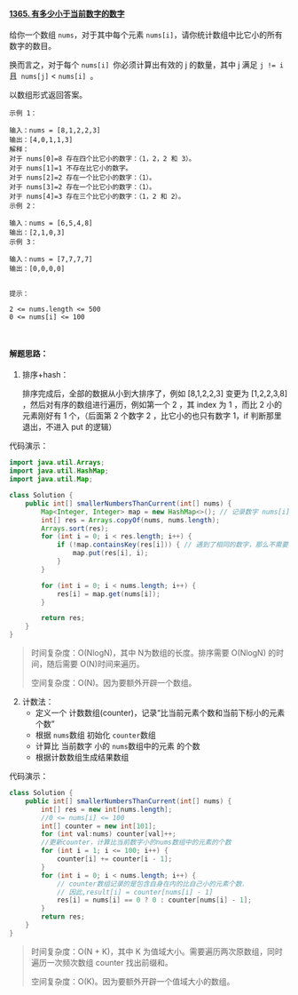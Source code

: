 #### [1365. 有多少小于当前数字的数字](https://leetcode-cn.com/problems/how-many-numbers-are-smaller-than-the-current-number/)

给你一个数组 `nums`，对于其中每个元素 `nums[i]`，请你统计数组中比它小的所有数字的数目。

换而言之，对于每个 `nums[i] `你必须计算出有效的 j 的数量，其中 j 满足 `j != i` 且` nums[j]` < `nums[i] `。

以数组形式返回答案。

```
示例 1：

输入：nums = [8,1,2,2,3]
输出：[4,0,1,1,3]
解释： 
对于 nums[0]=8 存在四个比它小的数字：（1，2，2 和 3）。 
对于 nums[1]=1 不存在比它小的数字。
对于 nums[2]=2 存在一个比它小的数字：（1）。 
对于 nums[3]=2 存在一个比它小的数字：（1）。 
对于 nums[4]=3 存在三个比它小的数字：（1，2 和 2）。
示例 2：

输入：nums = [6,5,4,8]
输出：[2,1,0,3]
示例 3：

输入：nums = [7,7,7,7]
输出：[0,0,0,0]


提示：

2 <= nums.length <= 500
0 <= nums[i] <= 100



```



#### 解题思路：

1. 排序+hash：

   排序完成后，全部的数据从小到大排序了，例如 [8,1,2,2,3] 变更为 [1,2,2,3,8] ，然后对有序的数组进行遍历，例如第一个 2 ，其 index 为 1 ，而比 2 小的元素刚好有 1 个，（后面第 2 个数字 2 ，比它小的也只有数字 1，if 判断那里退出，不进入 put 的逻辑）

代码演示：

```java
import java.util.Arrays;
import java.util.HashMap;
import java.util.Map;

class Solution {
    public int[] smallerNumbersThanCurrent(int[] nums) {
        Map<Integer, Integer> map = new HashMap<>(); // 记录数字 nums[i] 有多少个比它小的数字
        int[] res = Arrays.copyOf(nums, nums.length);
        Arrays.sort(res);
        for (int i = 0; i < res.length; i++) {
            if (!map.containsKey(res[i])) { // 遇到了相同的数字，那么不需要更新该 number 的情况
                map.put(res[i], i);
            }
        }

        for (int i = 0; i < nums.length; i++) {
            res[i] = map.get(nums[i]);
        }

        return res;
    }
}    
```

> 时间复杂度：O(NlogN)，其中 N为数组的长度。排序需要 O(NlogN) 的时间，随后需要 O(N)时间来遍历。
>
> 空间复杂度：O(N)。因为要额外开辟一个数组。
>

2. 计数法：
   - 定义一个 计数数组(counter)，记录“比当前元素个数和当前下标小的元素个数”
   - 根据 `nums`数组 初始化 `counter`数组
   - 计算比 当前数字 小的 `nums`数组中的元素 的个数
   - 根据计数数组生成结果数组

代码演示：

```java
class Solution {
    public int[] smallerNumbersThanCurrent(int[] nums) {
        int[] res = new int[nums.length];
        //0 <= nums[i] <= 100
        int[] counter = new int[101];
        for (int val:nums) counter[val]++;
        //更新counter，计算比当前数字小的nums数组中的元素的个数
        for (int i = 1; i <= 100; i++) {
            counter[i] += counter[i - 1];
        }
        for (int i = 0; i < nums.length; i++) {
            // counter数组记录的是包含自身在内的比自己小的元素个数.
            // 因此,result[i] = counter[nums[i] - 1]
            res[i] = nums[i] == 0 ? 0 : counter[nums[i] - 1];
        }
        return res;
    }
}
```

> 时间复杂度：O(N + K)，其中 K 为值域大小。需要遍历两次原数组，同时遍历一次频次数组 counter 找出前缀和。
>
> 空间复杂度：O(K)。因为要额外开辟一个值域大小的数组。
>